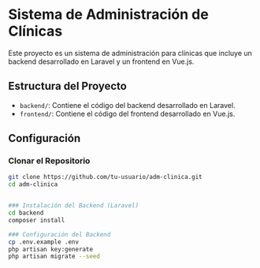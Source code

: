 # Sistema de Administración de Clínicas

Este proyecto es un sistema de administración para clínicas que incluye un backend desarrollado en Laravel y un frontend en Vue.js.

## Estructura del Proyecto

- `backend/`: Contiene el código del backend desarrollado en Laravel.
- `frontend/`: Contiene el código del frontend desarrollado en Vue.js.

## Configuración

### Clonar el Repositorio

```bash
git clone https://github.com/tu-usuario/adm-clinica.git
cd adm-clinica


### Instalación del Backend (Laravel)
cd backend
composer install

### Configuración del Backend
cp .env.example .env
php artisan key:generate
php artisan migrate --seed




